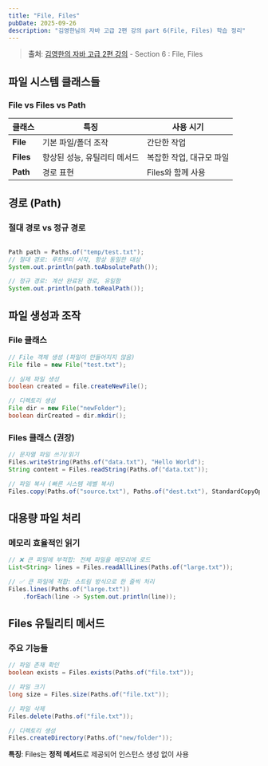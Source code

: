 ```yaml
---
title: "File, Files"
pubDate: 2025-09-26
description: "김영한님의 자바 고급 2편 강의 part 6(File, Files) 학습 정리"
---
```


> **출처**: [김영한의 자바 고급 2편 강의](https://inf.run/8ES1C) - Section 6 : File, Files

## 파일 시스템 클래스들

### File vs Files vs Path

| 클래스    | 특징                         | 사용 시기                |
| --------- | ---------------------------- | ------------------------ |
| **File**  | 기본 파일/폴더 조작          | 간단한 작업              |
| **Files** | 향상된 성능, 유틸리티 메서드 | 복잡한 작업, 대규모 파일 |
| **Path**  | 경로 표현                    | Files와 함께 사용        |

## 경로 (Path)

### 절대 경로 vs 정규 경로

```java

Path path = Paths.of("temp/test.txt");
// 절대 경로: 루트부터 시작, 항상 동일한 대상
System.out.println(path.toAbsolutePath());

// 정규 경로: 계산 완료된 경로, 유일함
System.out.println(path.toRealPath());
```

## 파일 생성과 조작

### File 클래스

```java
// File 객체 생성 (파일이 만들어지지 않음)
File file = new File("test.txt");

// 실제 파일 생성
boolean created = file.createNewFile();

// 디렉토리 생성
File dir = new File("newFolder");
boolean dirCreated = dir.mkdir();
```

### Files 클래스 (권장)

```java
// 문자열 파일 쓰기/읽기
Files.writeString(Paths.of("data.txt"), "Hello World");
String content = Files.readString(Paths.of("data.txt"));

// 파일 복사 (빠른 시스템 레벨 복사)
Files.copy(Paths.of("source.txt"), Paths.of("dest.txt"), StandardCopyOption.REPLACE_EXISTING);
```

## 대용량 파일 처리

### 메모리 효율적인 읽기

```java
// ❌ 큰 파일에 부적합: 전체 파일을 메모리에 로드
List<String> lines = Files.readAllLines(Paths.of("large.txt"));

// ✅ 큰 파일에 적합: 스트림 방식으로 한 줄씩 처리
Files.lines(Paths.of("large.txt"))
    .forEach(line -> System.out.println(line));
```

## Files 유틸리티 메서드

### 주요 기능들

```java
// 파일 존재 확인
boolean exists = Files.exists(Paths.of("file.txt"));

// 파일 크기
long size = Files.size(Paths.of("file.txt"));

// 파일 삭제
Files.delete(Paths.of("file.txt"));

// 디렉토리 생성
Files.createDirectory(Paths.of("new/folder"));
```

**특징**: Files는 **정적 메서드**로 제공되어 인스턴스 생성 없이 사용

